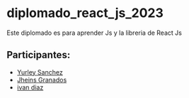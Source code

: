 # diplomado_react_js_2023

Este diplomado es para aprender Js y la libreria de React Js 

## Participantes:

- [Yurley Sanchez](https://github.com/Yursksf1)
- [Jheins Granados](https://github.com/jheins7)
- [ivan diaz](https://github.com/ivanorlando1998)
